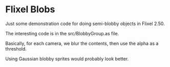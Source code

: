 Flixel Blobs
============

Just some demonstration code for doing semi-blobby objects in Flixel 2.50.

The interesting code is in the src/BlobbyGroup.as file.

Basically, for each camera, we blur the contents, then use the alpha as a threshold. 

Using Gaussian blobby sprites would probably look better.
